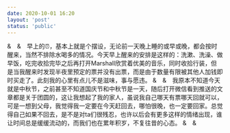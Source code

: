 ```yaml
---
date: 2020-10-01 16:20
layout: 'post'
status: 'public'
---
```


&&emsp;&&emsp;早上的⏰，基本上就是个摆设，无论前一天晚上睡的或早或晚，都会按时醒来，当然不排除水喝多的情况。今天早上醒来的安排是这样的：洗漱、洗澡、做早饭，吃完收拾完毕之后再打开Marshall欣赏着优美的音乐，同时收拾行装，但是当我醒来时发现半夜里预定的票并没有出票，而是由于数量有限被其他人加钱即时买走了。此刻我的心里有点儿不是滋味，事与愿违。
&&emsp;&&emsp;我原本不知道今天就是中秋节，之前甚至不知道国庆节和中秋节是一天，随后打开微信看到推送的文章都是关于团圆的，这让我想起了我的家人，虽说我自己哪天有票哪天回就可以，可是一想到父母，我觉得我一定要在今天赶回去，哪怕很晚，也一定要回家。总觉得自己如果不回去，是不是对ta们很残忍，也许以后会有更多这样的情绪出现，谁让时间总是缓缓流动的，而我们也在累年积岁，不复往昔的心态。
&&emsp;&&emsp;


